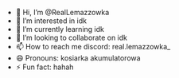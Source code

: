 - 👋 Hi, I’m @RealLemazzowka
- 👀 I’m interested in idk
- 🌱 I’m currently learning idk
- 💞️ I’m looking to collaborate on idk
- 📫 How to reach me discord: real.lemazzowka_
- 😄 Pronouns: kosiarka akumulatorowa
- ⚡ Fun fact: hahah
